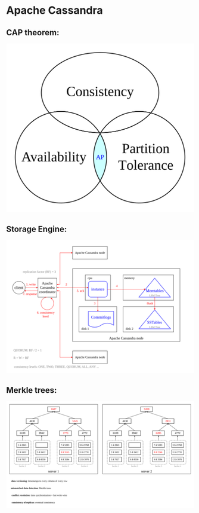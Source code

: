 # Apache Cassandra

## CAP theorem:

![CAP theorem](/Images/Non-relational_DBMS/Apache_Cassandra/CAP_theorem.svg)

## Storage Engine:

![Storage Engine](/Images/Non-relational_DBMS/Apache_Cassandra/storage_engine.svg)

## Merkle trees:

![Merkle trees](/Images/Non-relational_DBMS/Apache_Cassandra/Merkle_trees.svg)
